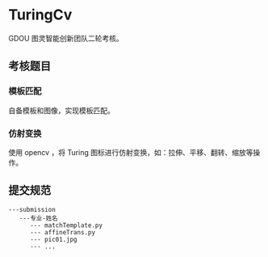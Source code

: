 # TuringCv
GDOU 图灵智能创新团队二轮考核。

## 考核题目

### 模板匹配

自备模板和图像，实现模板匹配。

### 仿射变换

使用 opencv ，将 Turing 图标进行仿射变换，如：拉伸、平移、翻转、缩放等操作。

## 提交规范

```text
---submission
   ---专业-姓名
      --- matchTemplate.py
      --- affineTrans.py
      --- pic01.jpg
      --- ...
 
```



